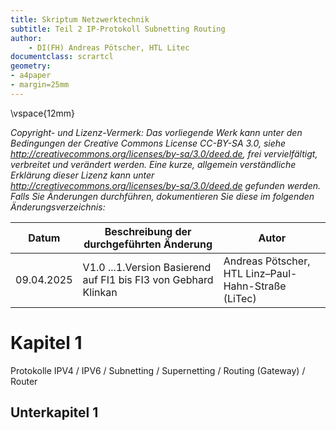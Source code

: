 ```yaml
---
title: Skriptum Netzwerktechnik
subtitle: Teil 2 IP-Protokoll Subnetting Routing
author: 
    - DI(FH) Andreas Pötscher, HTL Litec
documentclass: scrartcl
geometry: 
- a4paper
- margin=25mm 
---
```


\vspace{12mm}

*Copyright- und Lizenz-Vermerk:
Das vorliegende Werk kann unter den Bedingungen der Creative Commons License CC-BY-SA 3.0, siehe
http://creativecommons.org/licenses/by-sa/3.0/deed.de, frei vervielfältigt, verbreitet und verändert werden. Eine kurze, allgemein verständliche Erklärung dieser Lizenz kann unter http://creativecommons.org/licenses/by-sa/3.0/deed.de gefunden werden. Falls Sie Änderungen durchführen, dokumentieren Sie diese im folgenden Änderungsverzeichnis:*


Datum            | Beschreibung der durchgeführten Änderung                          | Autor
---------------- | ------------------------------------------------------------------|---------------------------------------------------
09.04.2025       | V1.0 ...1.Version Basierend auf FI1 bis FI3 von Gebhard Klinkan   | Andreas Pötscher, HTL Linz–Paul-Hahn-Straße (LiTec)


# Kapitel 1

Protokolle IPV4 / IPV6 / Subnetting / Supernetting / Routing (Gateway) / Router


## Unterkapitel 1

